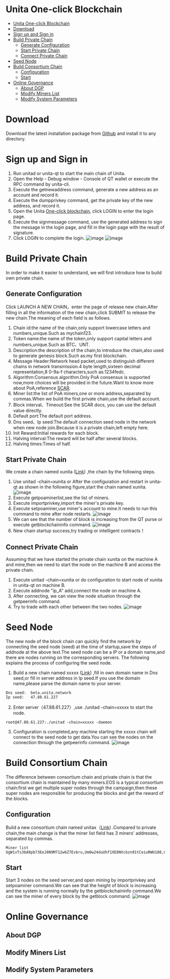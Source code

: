 # Unita One-click Blockchain

- [Unita One-click Blockchain](#unita-one-click-blockchain)
- [Download](#download)
- [Sign up and Sign in](#sign-up-and-sign-in)
- [Build Private Chain](#build-private-chain)
  - [Generate Configuration](#generate-configuration)
  - [Start Private Chain](#start-private-chain)
  - [Connect Private Chain](#connect-private-chain)
- [Seed Node](#seed-node)
- [Build Consortium Chain](#build-consortium-chain)
  - [Configuration](#configuration)
  - [Start](#start)
- [Online Governance](#online-governance)
  - [About DGP](#about-dgp)
  - [Modify Miners List](#modify-miners-list)
  - [Modify System Parameters](#modify-system-parameters)

# Download
Download the latest installation package from [Github](https://github.com/zsrem/unitaprerelease/releases) and install it to any directory.

# Sign up and Sign in
1. Run unitad or unita-qt to start the main chain of Unita.
2. Open the Help - Debug window - Console of QT wallet or execute the RPC command by unita-cli.
3. Execute the getnewaddress command, generate a new address as an account and record it.
4. Execute the dumpprivkey command, get the private key of the new address, and record it.
5. Open the Unita [One-click blockchain](https://chain.unita.network/), click LOGIN to enter the login page.
6. Execute the signmessage command, use the generated address to sign the message in the login page, and fill in the login page with the result of signature.
7. Click LOGIN to complete the login.
![image](1.png)
![image](2.png)

# Build Private Chain
In order to make it easier to understand, we will first introduce how to build own private chain.

## Generate Configuration
Click LAUNCH A NEW CHAIN，enter the page of release new chain.After filling in all the information of the new chain,click SUBMIT to release the new chain.The meaning of each field is as follows.
1. Chain id:the name of the chain,only support lowercase letters and numbers,unique.Such as mychain123.
2. Token name:the name of the token,only support capital letters and numbers,unique.Such as BTC、UNT.
3. Description:the description of the chain,to introduce the chain,also used to generate genesis block.Such as:my first blockchain.
4. Message Header:Network head packet,used to distinguish different chains in network transmission.4 byte length,sixteen decimal representation,8 0-9a-f characters,such as:1234fedc.
5. Algorithm:Consensus algorithm.Only PoA consensus is supported now,more choices will be provided in the future.Want to know more about PoA,reference [SCAR](https://doc.unita.network/en/SCAR-Consensus/).
6. Miner list:the list of PoA miners,one or more address,separated by commas.When we build the first private chain,use the default account.
7. Block interval、Timeout:See the SCAR docs, you can use the default value directly.
8. Default port:The default port address.
9. Dns seed、Ip seed:The default connection seed node in the network when new node join.Because it is a private chain,left empty here.
10. Init Reward:Initial rewards for each block.
11. Halving interval:The reward will be half after several blocks.
12. Halving times:Times of half.

## Start Private Chain
We create a chain named xunita ([Link](https://chain.unita.network/#/chain/view?chainId=xunita)) ,the chain by the following steps.
1. Use unitad -chain=xunita or After the configuration and restart in unita-qt as shown in the following figure,start the chain named xunita.
![image](3.png)
2. Execute getpoaminerlist,see the list of miners.
3. Execute importprivkey,import the miner's private key.
4. Execute setpoaminer,use miner's account to mine.It needs to run this command to mine after node restarts.
![image](4.png)
5. We can see that the number of block is increasing from the QT purse or execute getblockchaininfo command.
![image](5.png)
6. New chain startup success,try trading or intelligent contracts！

## Connect Private Chain
Assuming that we have started the private chain xunita on the machine A and mine,then we need to start the node on the machine B and access the private chain.
1. Execute unitad -chain=xunita or do configuration to start node of xunita in unita-qt on machine B.
2. Execute addnode "ip_A" add,connect the node on machine A.
3. After connecting, we can view the node situation through the getpeerinfo command.
4. Try to trade with each other between the two nodes.
![image](6.png)

# Seed Node
The new node of the block chain can quickly find the network by connecting the seed node (seed) at the time of startup,save the steps of addnode at the above text.The seed node can be a IP or a domain name,and there are nodes running on the corresponding servers. The following explains the process of configuring the seed node.
1. Build a new chain named xxxxx ([Link](https://chain.unita.network/#/chain/view?chainId=xxxxx)) ,fill in own domain name in Dns seed,or fill in server address in Ip seed.If you use the domain name,please parse the domain name to your server.

```
Dns seed:  beta.unita.network
Ip seed:   47.88.61.227
```
2. Enter server（47.88.61.227）,use ./unitad -chain=xxxxx to start the node.
```
root@47.88.61.227:./unitad -chain=xxxxx -daemon
```
3. Configuration is completed,any machine starting the xxxxx chain will connect to the seed node to get data.You can see the nodes on the connection through the getpeerinfo command.
![image](7.png)

# Build Consortium Chain
The difference between consortium chain and private chain is that the consortium chain is maintained by many miners.EOS is a typical consortium chain:first we get multiple super nodes through the campaign,then these super nodes are responsible for producing the blocks and get the reward of the blocks.

## Configuration
Build a new consortium chain named unitax（[Link](https://chain.unita.network/#/chain/view?chainId=unitax)) .Compared to private chain,the main change is that the miner list field has 3 miners' addresses, separated by commas.
```
Miner list
UgW1vTs3bA9pb73EeJ8N9M712w6Z7Evbru,Um8w24duUhf1XE8NVcbzn91tCeiuRWU188,UjBnjZ39N7U3vRkKoknntkkfiKzFbphZRR
```

## Start
Start 3 nodes on the seed server,and open mining by importprivkey and setpoaminer command.We can see that the height of block is increasing and the system is running normally by the getblockchaininfo command.We can see the miner of every block by the getblock command.
![image](8.png)

# Online Governance
## About DGP
## Modify Miners List
## Modify System Parameters
